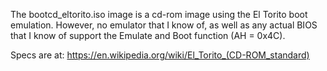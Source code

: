 The bootcd_eltorito.iso image is a cd-rom image using the El Torito boot emulation.  However, no emulator that I know of, as well as any actual BIOS that I know of support the Emulate and Boot function (AH = 0x4C).

Specs are at: https://en.wikipedia.org/wiki/El_Torito_(CD-ROM_standard)
